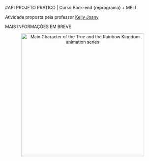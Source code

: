 #API PROJETO PRÁTICO | Curso Back-end {reprograma} + MELI

Atividade proposta pela professor [Kelly Joany](https://www.github.com/kellyjoany)

MAIS INFORMAÇÕES EM BREVE 

<p align="center">
  <img src="https://media0.giphy.com/media/l3nSIMrTlKxFL9UGI/source.gif" width="400" title="True" alt="Main Character of the True and the Rainbow Kingdom animation series">
</p>

